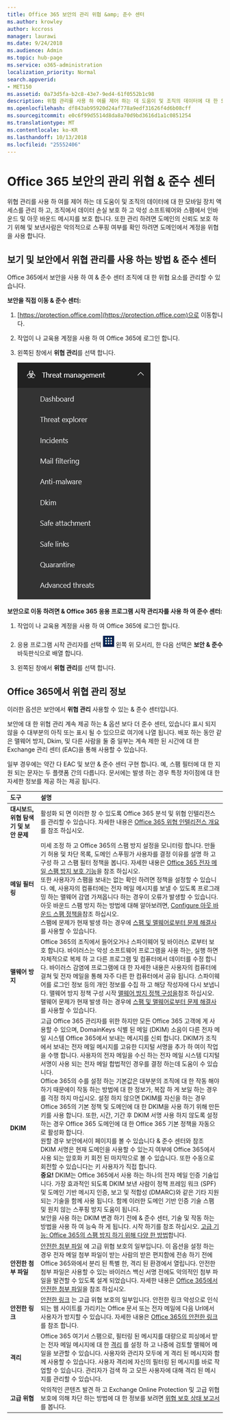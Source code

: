 ```yaml
---
title: Office 365 보안의 관리 위협 &amp; 준수 센터
ms.author: krowley
author: kccross
manager: laurawi
ms.date: 9/24/2018
ms.audience: Admin
ms.topic: hub-page
ms.service: o365-administration
localization_priority: Normal
search.appverid:
- MET150
ms.assetid: 0a73d5fa-b2c8-43e7-9ed4-61f0552b1c98
description: 위협 관리를 사용 하 여를 제어 하는 데 도움이 및 조직의 데이터에 대 한 모바일 장치 액세스를 관리 하 고, 조직에서 데이터 손실 보호 하 고 악성 소프트웨어와 스팸에서 인바운드 및 아웃 바운드 메시지를 보호 합니다. 또한 관리 하려면 도메인의 신뢰도 보호 하기 위해 및 보낸사람은 악의적으로 스푸핑 여부를 확인 하려면 도메인에서 계정을 위협을 사용 합니다.
ms.openlocfilehash: df843ab95920d24af778a9edf31626f4d6b08cff
ms.sourcegitcommit: e0c6f99d5514d8da8a70d9bd3616d1a1c0851254
ms.translationtype: MT
ms.contentlocale: ko-KR
ms.lasthandoff: 10/13/2018
ms.locfileid: "25552406"
---
```

# <a name="threat-management-in-the-office-365-security-amp-compliance-center"></a>Office 365 보안의 관리 위협 &amp; 준수 센터

위협 관리를 사용 하 여를 제어 하는 데 도움이 및 조직의 데이터에 대 한 모바일 장치 액세스를 관리 하 고, 조직에서 데이터 손실 보호 하 고 악성 소프트웨어와 스팸에서 인바운드 및 아웃 바운드 메시지를 보호 합니다. 또한 관리 하려면 도메인의 신뢰도 보호 하기 위해 및 보낸사람은 악의적으로 스푸핑 여부를 확인 하려면 도메인에서 계정을 위협을 사용 합니다.
  
## <a name="how-to-view-and-use-threat-management-in-the-security-amp-compliance-center"></a>보기 및 보안에서 위협 관리를 사용 하는 방법 &amp; 준수 센터

Office 365에서 보안을 사용 하 여 &amp; 준수 센터 조직에 대 한 위협 요소를 관리할 수 있습니다.
  
 **보안을 직접 이동 &amp; 준수 센터:**
  
1. [https://protection.office.com](https://protection.office.com)으로 이동합니다.
    
2. 작업이 나 교육용 계정을 사용 하 여 Office 365에 로그인 합니다.
    
3. 왼쪽된 창에서 **위협 관리**를 선택 합니다.
    
    ![Office 365 보안 &amp; 준수 센터 위협 관리 메뉴](media/dca29ff2-ad6d-4c27-becb-b5947268d55a.png)
  
 **보안으로 이동 하려면 &amp; Office 365 응용 프로그램 시작 관리자를 사용 하 여 준수 센터:**
  
1. 작업이 나 교육용 계정을 사용 하 여 Office 365에 로그인 합니다.
    
2. 응용 프로그램 시작 관리자를 선택 ![Office 365에 있는 응용 프로그램 시작 관리자 아이콘](media/7502f4ec-3c9a-435d-a7b4-b9cda85189a7.png) 왼쪽 위 모서리, 한 다음 선택은 **보안 &amp; 준수** 바둑판식으로 배열 합니다. 
    
3. 왼쪽된 창에서 **위협 관리**를 선택 합니다.
    
## <a name="about-threat-management-in-office-365"></a>Office 365에서 위협 관리 정보

이러한 옵션은 보안에서 **위협 관리** 사용할 수 있는 &amp; 준수 센터입니다. 
  
보안에 대 한 위협 관리 계속 제공 하는 &amp; 옵션 보다 더 준수 센터, 있습니다 표시 되지 않을 수 대부분의 아직 또는 표시 될 수 있으므로 여기에 나열 됩니다. 배포 하는 동안 같은 맬웨어 방지, Dkim, 및 다른 사람을 둘 중 일부는 계속 제한 된 시간에 대 한 Exchange 관리 센터 (EAC)을 통해 사용할 수 있습니다.

일부 경우에는 약간 다 EAC 및 보안 &amp; 준수 센터 구현 합니다. 예, 스팸 필터에 대 한 지원 되는 문자는 두 플랫폼 간의 다릅니다. 문서에는 발생 하는 경우 특정 차이점에 대 한 자세한 정보를 제공 하는 제공 됩니다. 
  
|**도구**|**설명**|
|:-----|:-----|
|**대시보드, 위협 탐색기 및 보안 문제** <br/> |활성화 되 면 이러한 창 수 있도록 Office 365 분석 및 위협 인텔리전스를 관리할 수 있습니다. 자세한 내용은 [Office 365 위협 인텔리전스 개요](office-365-ti.md)를 참조 하십시오.<br/> |
|**메일 필터링** <br/> |미세 조정 하 고 Office 365의 스팸 방지 설정을 모니터링 합니다. 만들기 허용 및 차단 목록, 도메인 스푸핑가 사용자를 결정 이유를 설명 하 고 구성 하 고 스팸 필터 정책을 봅니다. 자세한 내용은 [Office 365 전자 메일 스팸 방지 보호 기능](anti-spam-protection.md)을 참조 하십시오.<br/> 또한 사용자가 스팸을 보내는 없는 확인 하려면 정책을 설정할 수 있습니다. 예, 사용자의 컴퓨터에는 전자 메일 메시지를 보낼 수 있도록 프로그래밍 하는 맬웨어 감염 가져옵니다 하는 경우이 오류가 발생할 수 있습니다. 아웃 바운드 스팸 방지 하는 방법에 대해 알아보려면, [Configure 아웃 바운드 스팸 정책을](https://technet.microsoft.com/library/jj200737%28v=exchg.150%29.aspx)참조 하십시오.<br/> 스팸에 문제가 현재 발생 하는 경우에 [스팸 및 맬웨어로부터 문제 해결사](https://configure.office.com/Scenario.aspx?sid=73)를 사용할 수 있습니다.           |
|**맬웨어 방지** <br/> |Office 365의 조직에서 들어오거나 스파이웨어 및 바이러스 로부터 보호 합니다. 바이러스는 악성 소프트웨어 프로그램을 사용 하는, 실행 하면 자체적으로 복제 하 고 다른 프로그램 및 컴퓨터에서 데이터를 수정 합니다. 바이러스 감염에 프로그램에 대 한 자세한 내용은 사용자의 컴퓨터에 걸쳐 및 전자 메일을 통해 자주 다른 한 컴퓨터에서 공유 됩니다. 스파이웨어를 로그인 정보 등의 개인 정보를 수집 하 고 해당 작성자에 다시 보냅니다. 맬웨어 방지 정책 구성 시작 [맬웨어 방지 정책 구성을](https://technet.microsoft.com/library/jj200745%28v=exchg.150%29.aspx)참조 하십시오.<br/> 맬웨어 문제가 현재 발생 하는 경우에 [스팸 및 맬웨어로부터 문제 해결사](https://configure.office.com/Scenario.aspx?sid=73)를 사용할 수 있습니다.           |
|**DKIM** <br/> |고급 Office 365 관리자를 위한 하지만 모든 Office 365 고객에 게 사용할 수 있으며, DomainKeys 식별 된 메일 (DKIM) 소음이 다른 전자 메일 시스템 Office 365에서 보내는 메시지를 신뢰 합니다. DKIM가 조직에서 보내는 전자 메일 메시지를 고유한 디지털 서명을 추가 하 여이 작업을 수행 합니다. 사용자의 전자 메일을 수신 하는 전자 메일 시스템 디지털 서명이 사용 되는 전자 메일 합법적인 경우를 결정 하는데 도움이 수 있습니다.<br/> Office 365의 수를 설정 하는 기본값은 대부분의 조직에 대 한 작동 해야 하기 때문에이 작동 하는 방법에 대 한 정보가, 복잡 하 게 보일 하는 경우를 걱정 하지 마십시오. 설정 하지 않으면 DKIM를 자신을 하는 경우 Office 365의 기본 정책 및 도메인에 대 한 DKIM을 사용 하기 위해 만든 키를 사용 합니다. 또한, 시간, 기간 후 DKIM 서명 사용 하지 않도록 설정 하는 경우 Office 365 도메인에 대 한 Office 365 기본 정책을 자동으로 활성화 합니다.<br/> 원할 경우 보안에서이 페이지를 볼 수 있습니다 &amp; 준수 센터와 참조 DKIM 서명은 현재 도메인을 사용할 수 있는지 여부에 Office 365에서 사용 되는 암호화 키 회전 된 마지막으로 볼 수 있습니다. 또한 수동으로 회전할 수 있습니다는 키 사용자가 직접 합니다.<br/> **중요!** DKIM는 Office 365에서 사용 하는 하나의 전자 메일 인증 기술입니다. 가장 효과적인 되도록 DKIM 보낸 사람이 정책 프레임 워크 (SPF) 및 도메인 기반 메시지 인증, 보고 및 적합성 (DMARC)와 같은 기타 지원 되는 기술을 함께 사용 됩니다. 함께 이러한 도메인 기반 인증 기술 스팸 및 원치 않는 스푸핑 방지 도움이 됩니다.<br/>  보안을 사용 하는 DKIM 변경 하기 전에 &amp; 준수 센터, 기술 및 작동 하는 방법을 사용 하 여 능숙 하 게 됩니다. 시작 하기를 참조 하십시오. [고급 기능: Office 365의 스팸 방지 하기 위해 다양 한 방법](anti-spam-protection.md#BeyondBasics)합니다.           |
|**안전한 첨부 파일** <br/> |[안전한 첨부 파일](atp-safe-attachments.md) 에 고급 위협 보호의 일부입니다. 이 옵션을 설정 하는 경우 전자 메일 첨부 파일이 받는 사람의 받은 편지함에 전송 하기 전에 Office 365와에서 분리 된 특별 한, 격리 된 환경에서 열립니다. 안전한 첨부 파일은 사용할 수 있는 바이러스 백신 서명 전에도 악의적인 첨부 파일을 발견할 수 있도록 설계 되었습니다. 자세한 내용은 [Office 365에서 안전한 첨부 파일](atp-safe-attachments.md)을 참조 하십시오.<br/> |
|**안전한 링크** <br/> |[안전한 링크](atp-safe-links.md) 는 고급 위협 보호의 일부입니다. 안전한 링크 악성으로 인식 되는 웹 사이트를 가리키는 Office 문서 또는 전자 메일에 다음 Url에서 사용자가 방지할 수 있습니다. 자세한 내용은 [Office 365의 안전한 링크](atp-safe-links.md)를 참조 합니다.<br/> |
|**격리** <br/> |Office 365 여기서 스팸으로, 필터링 된 메시지를 대량으로 피싱에서 받는 전자 메일 메시지에 대 한 [격리](http://go.microsoft.com/fwlink/p/?LinkID=809005) 를 설정 하 고 나중에 검토할 맬웨어 메일을 보관할 수 있습니다. 사용자와 관리자 모두에 게 격리 된 메시지와 함께 사용할 수 있습니다. 사용자 격리에 자신의 필터링 된 메시지를 바로 작업할 수 있습니다. 관리자가 검색 하 고 모든 사용자에 대해 격리 된 메시지를 관리할 수 있습니다.<br/> |
|**고급 위협** <br/> |악의적인 콘텐츠 발견 하 고 Exchange Online Protection 및 고급 위협 보호에 의해 차단 하는 방법에 대 한 정보를 보려면 [위협 보호 상태 보고서](https://support.office.com/article/View-the-reports-for-Advanced-Threat-Protection-E47E838C-D99E-4C0B-B9AA-E66C4FAE902F#advancedthreats) 를 봅니다.  <br/> |
   

